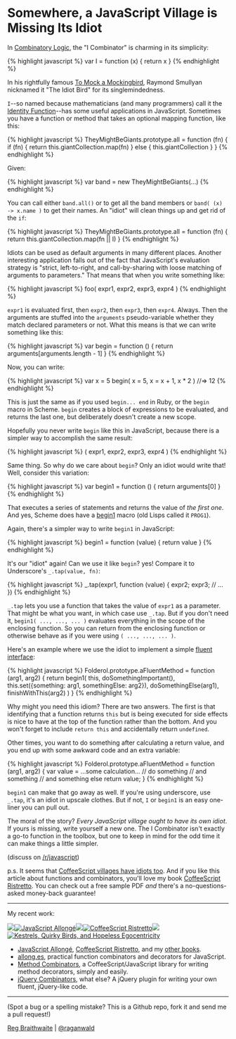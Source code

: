 # Somewhere, a JavaScript Village is Missing Its Idiot

In [Combinatory Logic](http://en.wikipedia.org/wiki/Combinatory_logic), the "I Combinator" is charming in its simplicity:

{% highlight javascript %}
var I = function (x) { return x }
{% endhighlight %}
  
In his rightfully famous [To Mock a Mockingbird](http://www.amazon.com/gp/product/0192801422?ie=UTF8&tag=raganwald001-20&linkCode=as2&camp=1789&creative=9325&creativeASIN=0192801422), Raymond Smullyan nicknamed it "The Idiot Bird" for its singlemindedness.

`I`--so named because mathematicians (and many programmers) call it the [Identity Function](https://en.wikipedia.org/wiki/Identity_function)--has some useful applications in JavaScript. Sometimes you have a function or method that takes an optional mapping function, like this:

{% highlight javascript %}
TheyMightBeGiants.prototype.all = function (fn) {
  if (fn) {
    return this.giantCollection.map(fn)
  }
  else {
    this.giantCollection
  }
}
{% endhighlight %}
  
Given:

{% highlight javascript %}
var band = new TheyMightBeGiants(...)
{% endhighlight %}
  
You can call either `band.all()` or to get all the band members or `band( (x) -> x.name )` to get their names. An "idiot" will clean things up and get rid of the `if`:

{% highlight javascript %}
TheyMightBeGiants.prototype.all = function (fn) {
  return this.giantCollection.map(fn || I)
}
{% endhighlight %}
  
Idiots can be used as default arguments in many different places. Another interesting application falls out of the fact that JavaScript's evaluation strategy is "strict, left-to-right, and call-by-sharing with loose matching of arguments to parameters." That means that when you write something like:

{% highlight javascript %}
foo( expr1, expr2, expr3, expr4 )
{% endhighlight %}
  
`expr1` is evaluated first, then `expr2`, then `expr3`, then `expr4`. Always. Then the arguments are stuffed into the `arguments` pseudo-variable whether they match declared parameters or not. What this means is that we can write something like this:

{% highlight javascript %}
var begin = function () { return arguments[arguments.length - 1] }
{% endhighlight %}
  
Now, you can write:

{% highlight javascript %}
var x = 5
begin(
  x = 5,
  x = x + 1,
  x * 2
)
  //=> 12
{% endhighlight %}
  
This is just the same as if you used `begin... end` in Ruby, or the `begin` macro in Scheme. `begin` creates a block of expressions to be evaluated, and returns the last one, but deliberately doesn't create a new scope.

Hopefully you never write `begin` like this in JavaScript, because there is a simpler way to accomplish the same result:

{% highlight javascript %}
( expr1, expr2, expr3, expr4 )
{% endhighlight %}
  
Same thing. So why do we care about `begin`? Only an idiot would write that! Well, consider this variation:

{% highlight javascript %}
var begin1 = function () { return arguments[0] }
{% endhighlight %}
  
That executes a series of statements and returns the value of *the first one*. And yes, Scheme does have a [begin1](http://patricklogan.blogspot.ca/2005/08/when-to-create-syntax-in-lisp.html) macro (old Lisps called it `PROG1`).

Again, there's a simpler way to write `begin1` in JavaScript:

{% highlight javascript %}
begin1 = function (value) { return value }
{% endhighlight %}
  
It's our "idiot" again! Can we use it like `begin`? yes! Compare it to Underscore's  `_.tap(value, fn)`:

{% highlight javascript %}
    _.tap(expr1, function (value) {
      expr2;
      expr3;
      // ... 
    })
{% endhighlight %}
  
`_.tap` lets you use a function that takes the value of `expr1` as a parameter. That might be what you want, in which case use `_.tap`. But if you don't need it, `begin1( ..., ..., ... )` evaluates everything in the scope of the enclosing function. So you can return from the enclosing function or otherwise behave as if you were using `( ..., ..., ... )`.

Here's an example where we use the idiot to implement a simple [fluent interface](https://en.wikipedia.org/wiki/Fluent_interface):

{% highlight javascript %}
Folderol.prototype.aFluentMethod = function (arg1, arg2) {
  return begin1( this,
    doSomethingImportant(),
    this.set({something: arg1, somethingElse: arg2}),
    doSomethingElse(arg1),
    finishWithThis(arg2)
  )
}
{% endhighlight %}
  
Why might you need this idiom? There are two answers. The first is that identifying that a function returns `this` but is being executed for side effects is nice to have at the top of the function rather than the bottom. And you won't forget to include `return this` and accidentally return `undefined`. 

Other times, you want to do something after calculating a return value, and you end up with some awkward code and an extra variable:

{% highlight javascript %}
Folderol.prototype.aFluentMethod = function (arg1, arg2) {
  var value = ...some calculation...
  // do something
  // and something
  // and something else
  return value;
}
{% endhighlight %}
  
`begin1` can make that go away as well. If you're using underscore, use `_.tap`, it's an idiot in upscale clothes. But if not, `I` or `begin1` is an easy one-liner you can pull out.

The moral of the story? *Every JavaScript village ought to have its own idiot*. If yours is missing, write yourself a new one. The I Combinator isn't exactly a go-to function in the toolbox, but one to keep in mind for the odd time it can make things a little simpler.

(discuss on [/r/javascript](http://www.reddit.com/r/javascript/comments/12eq0n/somewhere_a_javascript_village_is_missing_its/))

p.s. It seems that [CoffeeScript villages have idiots too](https://github.com/raganwald/homoiconic/blob/master/2012/10/idiot.cs.html). And if you like this article about functions and combinators, you'll love my book [CoffeeScript Ristretto](http://leanpub.com/coffeescript-ristretto). You can check out a free sample PDF *and* there's a no-questions-asked money-back guarantee!

---

My recent work:

![](http://i.minus.com/iL337yTdgFj7.png)[![JavaScript Allongé](http://i.minus.com/iW2E1A8M5UWe6.jpeg)](http://leanpub.com/javascript-allonge "JavaScript Allongé")![](http://i.minus.com/iL337yTdgFj7.png)[![CoffeeScript Ristretto](http://i.minus.com/iMmGxzIZkHSLD.jpeg)](http://leanpub.com/coffeescript-ristretto "CoffeeScript Ristretto")![](http://i.minus.com/iL337yTdgFj7.png)[![Kestrels, Quirky Birds, and Hopeless Egocentricity](http://i.minus.com/ibw1f1ARQ4bhi1.jpeg)](http://leanpub.com/combinators "Kestrels, Quirky Birds, and Hopeless Egocentricity")

* [JavaScript Allongé](http://leanpub.com/javascript-allonge), [CoffeeScript Ristretto](http://leanpub.com/coffeescript-ristretto), and my [other books](http://leanpub.com/u/raganwald).
* [allong.es](http://allong.es), practical function combinators and decorators for JavaScript.
* [Method Combinators](https://github.com/raganwald/method-combinators), a CoffeeScript/JavaScript library for writing method decorators, simply and easily.
* [jQuery Combinators](http://github.com/raganwald/jquery-combinators), what else? A jQuery plugin for writing your own fluent, jQuery-like code.  

---

(Spot a bug or a spelling mistake? This is a Github repo, fork it and send me a pull request!)

[Reg Braithwaite](http://braythwayt.com) | [@raganwald](http://twitter.com/raganwald)
